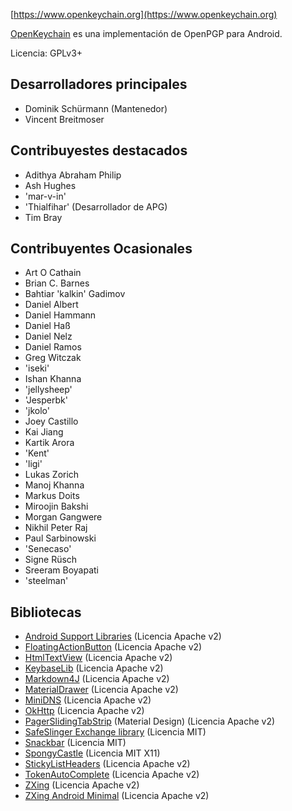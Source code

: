 [//]: # (Observe: ¡Por favor ingrese cada enunciado en su propia línea, Transifex coloca cada línea en su propio campo de traducción!)

[https://www.openkeychain.org](https://www.openkeychain.org)

[OpenKeychain](https://www.openkeychain.org) es una implementación de OpenPGP para Android.

Licencia: GPLv3+

[//]: # (Observación: Orden alfabético)

## Desarrolladores principales
  * Dominik Schürmann (Mantenedor)
  * Vincent Breitmoser

## Contribuyestes destacados
  * Adithya Abraham Philip
  * Ash Hughes
  * 'mar-v-in'
  * 'Thialfihar' (Desarrollador de APG)
  * Tim Bray

## Contribuyentes Ocasionales
  * Art O Cathain
  * Brian C. Barnes
  * Bahtiar 'kalkin' Gadimov
  * Daniel Albert
  * Daniel Hammann
  * Daniel Haß
  * Daniel Nelz
  * Daniel Ramos
  * Greg Witczak
  * 'iseki'
  * Ishan Khanna
  * 'jellysheep'
  * 'Jesperbk'
  * 'jkolo'
  * Joey Castillo
  * Kai Jiang
  * Kartik Arora
  * 'Kent'
  * 'ligi'
  * Lukas Zorich
  * Manoj Khanna
  * Markus Doits
  * Miroojin Bakshi
  * Morgan Gangwere
  * Nikhil Peter Raj
  * Paul Sarbinowski
  * 'Senecaso'
  * Signe Rüsch
  * Sreeram Boyapati
  * 'steelman'

[//]: # (Observación: Orden alfabético)

## Bibliotecas
  * [Android Support Libraries](http://developer.android.com/tools/support-library/index.html) (Licencia Apache v2)
  * [FloatingActionButton](https://github.com/futuresimple/android-floating-action-button) (Licencia Apache v2)
  * [HtmlTextView](https://github.com/sufficientlysecure/html-textview) (Licencia Apache v2)
  * [KeybaseLib](https://github.com/timbray/KeybaseLib) (Licencia Apache v2)
  * [Markdown4J](https://github.com/jdcasey/markdown4j) (Licencia Apache v2)
  * [MaterialDrawer](https://github.com/mikepenz/MaterialDrawer) (Licencia Apache v2)
  * [MiniDNS](https://github.com/rtreffer/minidns) (Licencia Apache v2)
  * [OkHttp](https://square.github.io/okhttp/) (Licencia Apache v2)
  * [PagerSlidingTabStrip](https://github.com/jpardogo/PagerSlidingTabStrip) (Material Design) (Licencia Apache v2)
  * [SafeSlinger Exchange library](https://github.com/SafeSlingerProject/exchange-android) (Licencia MIT)
  * [Snackbar](https://github.com/nispok/snackbar) (Licencia MIT)
  * [SpongyCastle](https://rtyley.github.io/spongycastle/) (Licencia MIT X11)
  * [StickyListHeaders](https://github.com/emilsjolander/StickyListHeaders) (Licencia Apache v2)
  * [TokenAutoComplete](https://github.com/splitwise/TokenAutoComplete) (Licencia Apache v2)
  * [ZXing](https://github.com/zxing/zxing) (Licencia Apache v2)
  * [ZXing Android Minimal](https://github.com/journeyapps/zxing-android-embedded) (Licencia Apache v2)